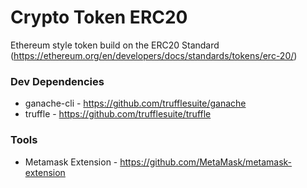 # Crypto Token ERC20
Ethereum style token build on the ERC20 Standard (https://ethereum.org/en/developers/docs/standards/tokens/erc-20/)

### Dev Dependencies 
* ganache-cli - https://github.com/trufflesuite/ganache
* truffle - https://github.com/trufflesuite/truffle

### Tools
* Metamask Extension - https://github.com/MetaMask/metamask-extension 